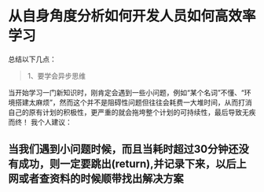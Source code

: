 # 从自身角度分析如何开发人员如何高效率学习
总结以下几点：
> 1、要学会异步思维

当开始学习一门新知识时，刚肯定会遇到一些小问题，例如“某个名词”不懂、“环境搭建太麻烦”，然而这个并不是阻碍性问题但往往会耗费一大堆时间，从而打消自己的原有计划的积极性，更严重的就会拖垮整个计划的可持续性，最后导致无疾而终！
我个人建议：
## 当我们遇到小问题时候，而且当耗时超过30分钟还没有成功，则一定要跳出(return),并记录下来，以后上网或者查资料的时候顺带找出解决方案

